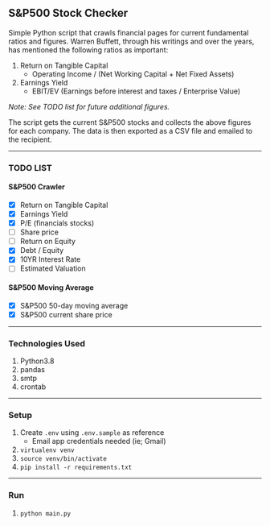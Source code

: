 ## S&P500 Stock Checker

Simple Python script that crawls financial pages for current fundamental ratios and figures. Warren Buffett, through his writings and over the years, has mentioned the following ratios as important:

1. Return on Tangible Capital
    - Operating Income / (Net Working Capital + Net Fixed Assets)
1. Earnings Yield
    - EBIT/EV (Earnings before interest and taxes / Enterprise Value)

_Note: See TODO list for future additional figures._

The script gets the current S&P500 stocks and collects the above figures for each company. The data is then exported as a CSV file and emailed to the recipient.

---

### TODO LIST

#### S&P500 Crawler
-   [x] Return on Tangible Capital
-   [x] Earnings Yield
-   [x] P/E (financials stocks)
-   [ ] Share price
-   [ ] Return on Equity
-   [x] Debt / Equity
-   [x] 10YR Interest Rate
-   [ ] Estimated Valuation

#### S&P500 Moving Average
-   [x] S&P500 50-day moving average
-   [x] S&P500 current share price 
---

### Technologies Used

1. Python3.8
1. pandas
1. smtp
1. crontab

---

### Setup

1. Create `.env` using `.env.sample` as reference
    - Email app credentials needed (ie; Gmail)
1. `virtualenv venv`
1. `source venv/bin/activate`
1. `pip install -r requirements.txt`

---

### Run

1. `python main.py`
